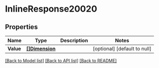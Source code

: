 # InlineResponse20020

## Properties
Name | Type | Description | Notes
------------ | ------------- | ------------- | -------------
**Value** | [**[]Dimension**](dimension.md) |  | [optional] [default to null]

[[Back to Model list]](../README.md#documentation-for-models) [[Back to API list]](../README.md#documentation-for-api-endpoints) [[Back to README]](../README.md)

